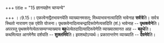 +++
title = "15 ज्ञानयज्ञेन चाप्यन्ये"

+++
।।9.15।। एकत्वेनाद्वैतभावनयेति व्याख्यानमसत्; मिथ्याभावनात्वादिति भावेनाह
**सर्वत्रे**ति। सर्वत्र स्थितो नारायण एक एवेति योजना।
पृथक्त्वेनादित्यचन्द्रादिरूपेणेत्यसदिति (शं.) भावेनाह --
**पृथक्त्वेने**ति। अपरस्तु पृथक्त्वेनेत्येतत्सम्यग्व्याख्याय
**बहु**धेत्येतदादित्यादिरूपेणेति व्याख्यातवानत आह -- **बहुधे**ति।
कथमित्यत आगमेनैव दर्शयति -- **शुक्लमिवे**ति। इवशब्दोऽप्यर्थः।
प्रकारान्तरेण व्याख्याति -- **दैवमेवे**ति।
